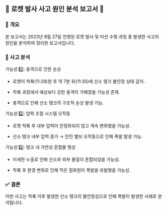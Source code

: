## 🚀 로켓 발사 사고 원인 분석 보고서 🚀

### 📌 개요

본 보고서는 2023년 8월 27일 진행된 로켓 발사 및 미션 수행 과정 중 발생한 사고의 원인을 분석하여 정리한 보고서입니다.

### 🧐 사고 분석

가능성 1️⃣: 충격으로 인한 손상

- 로켓이 착륙(11:28)한 후 약 7분 뒤(11:35)에 산소 탱크 불안정 상태 감지.

- 착륙 과정에서 예상보다 강한 충격이 가해졌을 가능성 존재.

- 충격으로 인해 산소 탱크의 구조적 손상 발생 가능.

가능성 2️⃣: 압력 조절 시스템 오작동

- 로켓 착륙 후 내부 압력이 안정화되지 않고 계속 변화했을 가능성.

- 산소 탱크 내부 압력 증가 → 안전 밸브 오작동으로 인해 폭발 발생 가능.

가능성 3️⃣: 탱크 내 가연성 혼합물 형성

- 미세한 누출로 인해 산소와 외부 물질이 혼합되었을 가능성.

- 착륙 후 환경 변화로 인해 작은 점화원이 폭발을 유발했을 가능성.

### ✅ 결론

이번 사고는 착륙 이후 발생한 산소 탱크의 불안정성으로 인해 폭발이 발생한 사례로 분석됩니다.
